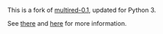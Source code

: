 This is a fork of [multired-0.1][mr],
updated for Python 3.

See [there][mr] and [here](python/README.md) for more information.

[mr]: https://github.com/KatolaZ/multired

